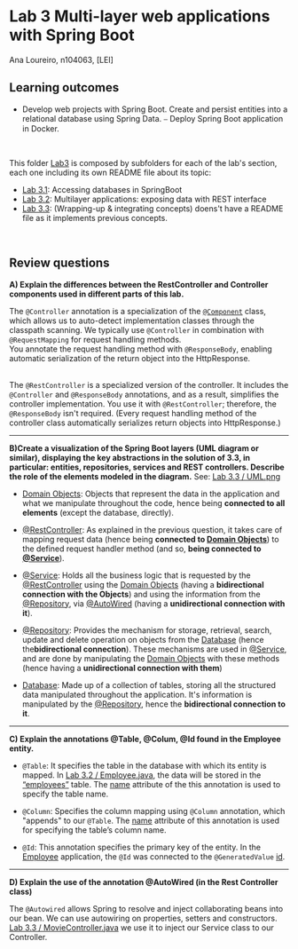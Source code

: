 # Lab 3 Multi-layer web applications with Spring Boot

Ana Loureiro, n104063, [LEI]

## Learning outcomes

- Develop web projects with Spring Boot. Create and persist entities into a relational database using Spring Data.
⎯ Deploy Spring Boot application in Docker.

<br>

This folder <ins>Lab3</ins> is composed by subfolders for each of the lab's section, each one including its own README file about its topic:

- [Lab 3.1](/lab3/lab3.1): Accessing databases in SpringBoot
- [Lab 3.2](/lab3/lab3.2): Multilayer applications: exposing data with REST interface 
- [Lab 3.3](/lab3/lab3.3): (Wrapping-up & integrating concepts) doens't have a README file as it implements previous concepts.

<br>

## Review questions

**A) Explain the differences between the RestController and Controller components used in different parts of this lab.**

The ```@Controller``` annotation is a specialization of the <u>```@Component```</u> class, which allows us to auto-detect implementation classes through the classpath scanning.
We typically use ```@Controller``` in combination with ```@RequestMapping```  for request handling methods.  
You annotate the request handling method with ```@ResponseBody```, enabling automatic serialization of the return object into the HttpResponse.  
<br>

The ```@RestController``` is a specialized version of the controller. It includes the ```@Controller``` and ```@ResponseBody``` annotations, and as a result, simplifies the controller implementation.
You use it with ```@RestController```; therefore, the ```@ResponseBody``` isn't required. (Every request handling method of the controller class automatically serializes return objects into HttpResponse.)
___

**B)Create a visualization of the Spring Boot layers (UML diagram or similar), displaying the key abstractions in the solution of 3.3, in particular: entities, repositories, services and REST controllers. Describe the role of the elements modeled in the diagram.**
See: [Lab 3.3 / UML.png](/lab3/UML.png)

- <u>Domain Objects</u>: Objects that represent the data in the application and what we manipulate throughout the code, hence being **connected to all elements** (except the database, directly).

- <u>@RestController</u>: As explained in the previous question, it takes care of mapping request data (hence being **connected to <u>Domain Objects</u>**) to the defined request handler method (and so, **being connected to <u>@Service</u>**).

- <u>@Service</u>: Holds all the business logic that is requested by the <u>@RestController</u> using the <u>Domain Objects</u> (having a **bidirectional connection with the Objects**) and using the information from the <u>@Repository</u>, via <u>@AutoWired</u> (having a **unidirectional connection with it**).

- <u>@Repository</u>: Provides the mechanism for storage, retrieval, search, update and delete operation on objects from the <u>Database</u> (hence the**bidirectional connection**). These mechanisms are used in <u>@Service</u>, and are done by manipulating the <u>Domain Objects</u> with these methods (hence having a **unidirectional connection with them**)

- <u>Database</u>: Made up of a collection of tables, storing all the structured data manipulated throughout the application. It's information is manipulated by the <u>@Repository</u>, hence the **bidirectional connection to it**.

___

**C) Explain the annotations @Table, @Colum, @Id found in the Employee entity.**

- ```@Table```: It specifies the table in the database with which its entity is mapped. In [Lab 3.2 / Employee.java](/lab3/lab3.2/employeemanage/src/main/java/ua/ana/employeemanage/Employee.java), the data will be stored in the <u>“employees”</u> table. The <u>name</u> attribute of the this annotation is used to specify the table name.

- ```@Column```: Specifies the column mapping using ```@Column``` annotation, which "appends" to our ```@Table```. The <u>name</u> attribute of this annotation is used for specifying the table’s column name.

- ```@Id```: This annotation specifies the primary key of the entity. In the <u>Employee</u> application, the ```@Id``` was connected to the ```@GeneratedValue``` <u>id</u>.
  
___

**D) Explain the use of the annotation @AutoWired (in the Rest Controller class)**

The ```@Autowired``` allows Spring to resolve and inject collaborating beans into our bean. We can use autowiring on properties, setters and constructors.
[Lab 3.3 / MovieController.java](/lab3/lab3.3/quotesapi/src/main/java/ua/ana/quotesapi/controllers/MovieController.java) we use it to inject our Service class to our Controller.  

